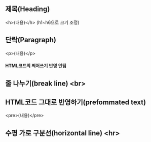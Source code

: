 ## 제목(Heading)
&lt;h&gt;(내용)&lt;/h&gt; (h1~h6으로 크기 조정)
## 단락(Paragraph)
&lt;p&gt;(내용)&lt;/p&gt;
#### HTML코드의 띄어쓰기 반영 안됨
## 줄 나누기(break line) &lt;br&gt;
## HTML코드 그대로 반영하기(prefommated text)
&lt;pre&gt;(내용)&lt;/pre&gt;

## 수평 가로 구분선(horizontal line) &lt;hr&gt;
